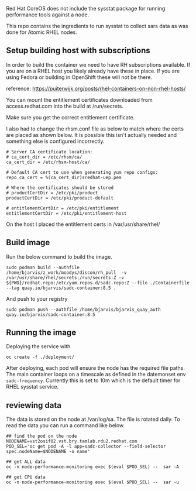 Red Hat CoreOS does not include the sysstat package for running performance tools against a node.

This repo contains the ingredients to run sysstat to collect sars data as was done for Atomic RHEL nodes.

## Setup building host with subscriptions
In order to build the container we need to have RH subscriptions available.  If you are on a RHEL host you likely
already have these in place.  If you are using Fedora or building in OpenShift these will not be there.

reference: https://puiterwijk.org/posts/rhel-containers-on-non-rhel-hosts/

You can mount the entitlement certificates downloaded from access.redhat.com into the build at /run/secrets.

Make sure you get the correct entitlement certificate.  

I also had to change the rhsm.conf file as below to match where the certs are placed as shown below.  It is possible 
this isn't actually needed and something else is configured incorrectly.
  ```
  # Server CA certificate location:
  # ca_cert_dir = /etc/rhsm/ca/
  ca_cert_dir = /etc/rhsm-host/ca/

  # Default CA cert to use when generating yum repo configs:
  repo_ca_cert = %(ca_cert_dir)sredhat-uep.pem

  # Where the certificates should be stored
  # productCertDir = /etc/pki/product
  productCertDir = /etc/pki/product-default

  # entitlementCertDir = /etc/pki/entitlement
  entitlementCertDir = /etc/pki/entitlement-host
  ```

On the host I placed the entitlement certs in  /var/usr/share/rhel/

## Build image
Run the below command to build the image.
  ```
  sudo podman build --authfile /home/bjarvis/z_work/moodys/discon/rh_pull  -v /var/usr/share/rhel/secrets:/run/secrets:Z -v ${PWD}/redhat.repo:/etc/yum.repos.d/sadc.repo:Z --file ./Containerfile  --tag quay.io/bjarvis/sadc-container:8.5 .
  ```

And push to your registry
```
sudo podman push --authfile /home/bjarvis/bjarvis_quay_auth  quay.io/bjarvis/sadc-container:8.5
```

## Running the image
Deploying the service with 
  ```
  oc create -f ./deployment/
  ```

After deploying, each pod will ensure the node has the required file paths.  The main container loops on a timescale as defined in
the datemonset env `sadc-frequency`.  Currently this is set to 10m which is the default timer for RHEL sysstat service.

## reviewing data
The data is stored on the node at /var/log/sa.  The file is rotated daily.  To read the data you can run a command like below.
```
## find the pod on the node
NODENAME=vst2osif02.vst.bry.tamlab.rdu2.redhat.com
POD_SEL='oc get pod -A -l app=sadc-collector --field-selector spec.nodeName=$NODENAME -o name'

## get ALL data
oc -n node-performance-monitoring exec $(eval $POD_SEL) --  sar -A

## get CPU data
oc -n node-performance-monitoring exec $(eval $POD_SEL) --  sar -u
```
